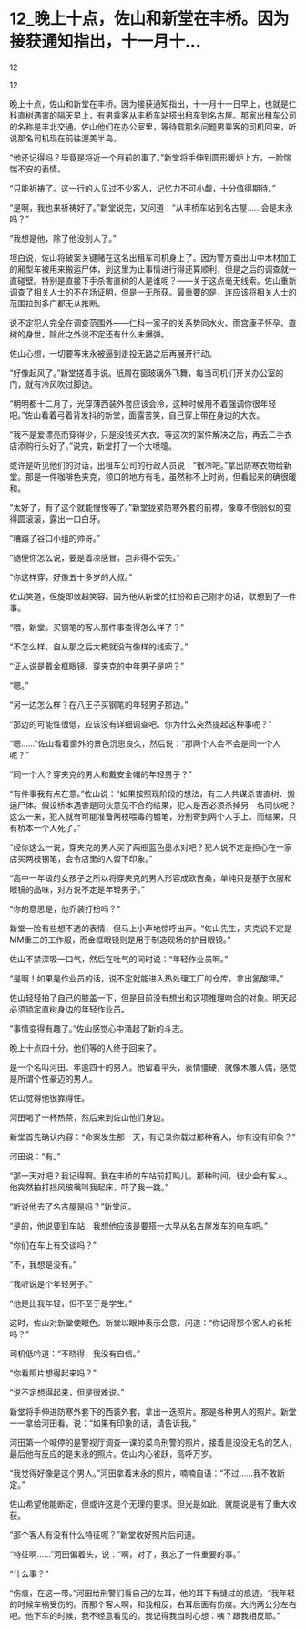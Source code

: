 # 12_晚上十点，佐山和新堂在丰桥。因为接获通知指出，十一月十...

12

12

晚上十点，佐山和新堂在丰桥。因为接获通知指出，十一月十一日早上，也就是仁科直树遇害的隔天早上，有男乘客从丰桥车站搭出租车到名古屋。那家出租车公司的名称是丰北交通。佐山他们在办公室里，等待载那名问题男乘客的司机回来，听说那名司机现在前往渥美半岛。

“他还记得吗？毕竟是将近一个月前的事了。”新堂将手伸到圆形暖炉上方，一脸惴惴不安的表情。

“只能祈祷了。这一行的人见过不少客人，记忆力不可小觑，十分值得期待。”

“是啊，我也来祈祷好了。”新堂说完，又问道：“从丰桥车站到名古屋……会是末永吗？”

“我想是他，除了他没别人了。”

坦白说，佐山将破案关键赌在这名出租车司机身上了。因为警方查出山中木材加工的厢型车被用来搬运尸体，到这里为止事情进行得还算顺利，但是之后的调查就一直碰壁。特别是直接下手杀害直树的人是谁呢？——关于这点毫无线索。佐山重新调查了相关人士的不在场证明，但是一无所获。最重要的是，连应该将相关人士的范围拉到多广都无从推断。

说不定犯人完全在调查范围外——仁科一家子的关系势同水火、雨宫康子怀孕、直树的身世，除此之外说不定还有什么未爆弹。

佐山心想，一切要等末永被逼到走投无路之后再展开行动。

“好像起风了。”新堂搓着手说。纸屑在窗玻璃外飞舞，每当司机们开关办公室的门，就有冷风吹过脚边。

“明明都十二月了，光穿薄西装外套应该会冷，这种时候用不着强调你很年轻吧。”佐山看着弓着背发抖的新堂，面露苦笑，自己穿上带在身边的大衣。

“我不是爱漂亮而穿得少，只是没钱买大衣。等这次的案件解决之后，再去二手衣店添购行头好了。”说完，新堂打了一个大喷嚏。

或许是听见他们的对话，出租车公司的行政人员说：“很冷吧。”拿出防寒衣物给新堂。那是一件咖啡色夹克，领口的地方有毛，虽然称不上时尚，但看起来的确很暖和。

“太好了，有了这个就能慢慢等了。”新堂拢紧防寒外套的前襟，像尊不倒翁似的变得圆滚滚，露出一口白牙。

“糟蹋了谷口小组的帅哥。”

“随便你怎么说，要是着凉感冒，岂非得不偿失。”

“你这样穿，好像五十多岁的大叔。”

佐山笑道，但旋即敛起笑容。因为他从新堂的扛扮和自己刚才的话，联想到了一件事。

“喂，新堂。买钢笔的客人那件事查得怎么样了？”

“不怎么样。自从那之后大概就没有像样的线索了。”

“证人说是戴金框眼镜、穿夹克的中年男子是吧？”

“嗯。”

“另一边怎么样？在八王子买钢笔的年轻男子那边。”

“那边的可能性很低，应该没有详细调查吧。你为什么突然提起这种事呢？”

“嗯……”佐山看着窗外的景色沉思良久，然后说：“那两个人会不会是同一个人呢？”

“同一个人？穿夹克的男人和戴安全帽的年轻男子？”

“有件事我有点在意。”佐山说：“如果按照现阶段的想法，有三人共谋杀害直树、搬运尸体。假设桥本遇害是同伙意见不合的结果，犯人是否必须杀掉另一名同伙呢？这么一来，犯人就有可能准备两枝喂毒的钢笔，分别寄到两个人手上。而结果，只有桥本一个人死了。”

“经你这么一说，穿夹克的男人买了两瓶蓝色墨水对吧？犯人说不定是担心在一家店买两枝钢笔，会令店里的人留下印象。”

“高中一年级的女孩子之所以将穿夹克的男人形容成欧吉桑，单纯只是基于衣服和眼镜的品味，对方说不定是年轻男子。”

“你的意思是，他乔装打扮吗？”

新堂一脸有些想不透的表情，但马上小声地惊呼出声。“佐山先生，夹克说不定是MM重工的工作服，而金框眼镜则是用于制造现场的护目眼镜。”

佐山不禁深吸一口气，然后在吐气的同时说：“年轻作业员啊。”

“是啊！如果是作业员的话，说不定就能进入热处理工厂的仓库，拿出氢酸钾。”

佐山轻轻拍了自己的膝盖一下，但是目前没有想出和这项推理吻合的对象。明天起必须锁定直树身边的年轻作业员。

“事情变得有趣了。”佐山感觉心中涌起了新的斗志。

晚上十点四十分，他们等的人终于回来了。

是一个名叫河田、年逾四十的男人。他留着平头，表情僵硬，就像木雕人偶，感觉是所谓个性豪迈的男人。

佐山觉得他很靠得住。

河田喝了一杯热茶，然后来到佐山他们身边。

新堂首先确认内容：“命案发生那一天，有记录你载过那种客人，你有没有印象？”

河田说：“有。”

“那一天对吧？我记得啊。我在丰桥的车站前打盹儿。那种时间，很少会有客人。他突然拍打挡风玻璃叫我起床，吓了我一跳。”

“听说他去了名古屋是吗？”新堂问。

“是的，他说要到车站，我想他应该是要搭一大早从名古屋发车的电车吧。”

“你们在车上有交谈吗？”

“不，我想是没有。”

“我听说是个年轻男子。”

“他是比我年轻，但不至于是学生。”

这时，佐山对新堂使眼色。新堂以眼神表示会意，问道：“你记得那个客人的长相吗？”

司机低吟道：“不晓得，我没有自信。”

“你看照片想得起来吗？”

“说不定想得起来，但是很难说。”

新堂将手伸进防寒外套下的西装外套，拿出一迭照片。那是各种男人的照片。新堂一一拿给河田看，说：“如果有印象的话，请告诉我。”

河田第一个喊停的是警视厅调查一课的菜鸟刑警的照片，接着是没没无名的艺人，最后他有反应的是末永的照片。佐山内心雀跃，高呼万岁。

“我觉得好像是这个男人。”河田拿着末永的照片，喃喃自语：“不过……我不敢断定。”

佐山希望他能断定，但或许这是个无理的要求。但光是如此，就能说是有了重大收获。

“那个客人有没有什么特征呢？”新堂收好照片后问道。

“特征啊……”河田偏着头，说：“啊，对了，我忘了一件重要的事。”

“什么事？”

“伤痕，在这一带。”河田给刑警们看自己的左耳，他的耳下有缝过的痕迹。“我年轻的时候车祸受伤的。而那个客人啊，和我相反，右耳后面有伤痕。大约两公分左右吧。他下车的时候，我不经意看见的。我记得我当时心想：咦？跟我相反耶。”